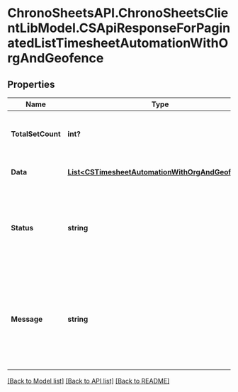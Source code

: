 # ChronoSheetsAPI.ChronoSheetsClientLibModel.CSApiResponseForPaginatedListTimesheetAutomationWithOrgAndGeofence
## Properties

Name | Type | Description | Notes
------------ | ------------- | ------------- | -------------
**TotalSetCount** | **int?** | The count of total records that are being paginated | [optional] 
**Data** | [**List&lt;CSTimesheetAutomationWithOrgAndGeofence&gt;**](CSTimesheetAutomationWithOrgAndGeofence.md) | The main Data of the response | [optional] 
**Status** | **string** | The API response status. Indicates if the request was successful, failed or was unauthorised. | [optional] 
**Message** | **string** | A message to accompany the response status.  If the Status is failed, this message will hint why it failed and what you need to do. | [optional] 

[[Back to Model list]](../README.md#documentation-for-models) [[Back to API list]](../README.md#documentation-for-api-endpoints) [[Back to README]](../README.md)

